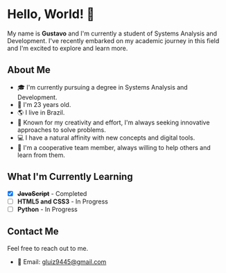 # Hello, World! 🖖

My name is **Gustavo** and I'm currently a student of Systems Analysis and Development. I've recently embarked on my academic journey in this field and I'm excited to explore and learn more.

## About Me

- 🎓 I'm currently pursuing a degree in Systems Analysis and Development.
- 🎂 I'm 23 years old.
- 🌎 I live in Brazil.
- 🧠 Known for my creativity and effort, I'm always seeking innovative approaches to solve problems.
- 💻 I have a natural affinity with new concepts and digital tools.
- 🤝 I'm a cooperative team member, always willing to help others and learn from them.

## What I'm Currently Learning


- [x] **~~JavaScript~~** - Completed
- [ ] **HTML5 and CSS3** - In Progress
- [ ] **Python** - In Progress

## Contact Me

Feel free to reach out to me.

- 📧 Email: gluiz9445@gmail.com
